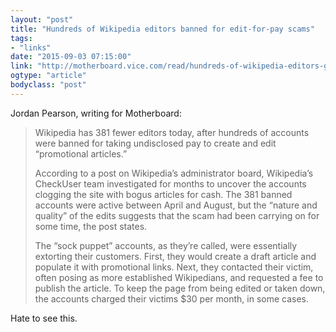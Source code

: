 ```yaml
---
layout: "post"
title: "Hundreds of Wikipedia editors banned for edit-for-pay scams"
tags: 
- "links"
date: "2015-09-03 07:15:00"
link: "http://motherboard.vice.com/read/hundreds-of-wikipedia-editors-got-banned-for-secretly-promoting-brands"
ogtype: "article"
bodyclass: "post"
---
```


Jordan Pearson, writing for Motherboard:

> Wikipedia has 381 fewer editors today, after hundreds of accounts were banned for taking undisclosed pay to create and edit “promotional articles.”
> 
> According to a post on Wikipedia’s administrator board, Wikipedia’s CheckUser team investigated for months to uncover the accounts clogging the site with bogus articles for cash. The 381 banned accounts were active between April and August, but the “nature and quality” of the edits suggests that the scam had been carrying on for some time, the post states.
> 
> The “sock puppet” accounts, as they’re called, were essentially extorting their customers. First, they would create a draft article and populate it with promotional links. Next, they contacted their victim, often posing as more established Wikipedians, and requested a fee to publish the article. To keep the page from being edited or taken down, the accounts charged their victims $30 per month, in some cases.

Hate to see this.